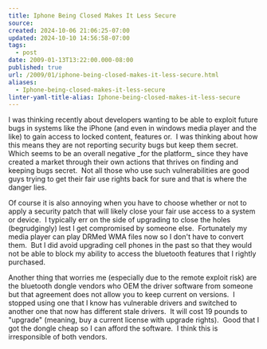 ```yaml
---
title: Iphone Being Closed Makes It Less Secure
source: 
created: 2024-10-06 21:06:25-07:00
updated: 2024-10-10 14:56:58-07:00
tags:
  - post
date: 2009-01-13T13:22:00.000-08:00
published: true
url: /2009/01/iphone-being-closed-makes-it-less-secure.html
aliases:
  - Iphone-being-closed-makes-it-less-secure
linter-yaml-title-alias: Iphone-being-closed-makes-it-less-secure
---
```



I was thinking recently about developers wanting to be able to exploit future bugs in systems like the iPhone (and even in windows media player and the like) to gain access to locked content, features or.  I was thinking about how this means they are not reporting security bugs but keep them secret.  Which seems to be an overall negative \_for the platform\_ since they have created a market through their own actions that thrives on finding and keeping bugs secret.  Not all those who use such vulnerabilities are good guys trying to get their fair use rights back for sure and that is where the danger lies.   
  
  
Of course it is also annoying when you have to choose whether or not to apply a security patch that will likely close your fair use access to a system or device.  I typically err on the side of upgrading to close the holes (begrudgingly) lest I get compromised by someone else.  Fortunately my media player can play DRMed WMA files now so I don't have to convert them.  But I did avoid upgrading cell phones in the past so that they would not be able to block my ability to access the bluetooth features that I rightly purchased.  
  
Another thing that worries me (especially due to the remote exploit risk) are the bluetooth dongle vendors who OEM the driver software from someone but that agreement does not allow you to keep current on versions.  I stopped using one that I know has vulnerable drivers and switched to another one that now has different stale drivers.  It will cost 19 pounds to "upgrade" (meaning, buy a current license with upgrade rights).  Good that I got the dongle cheap so I can afford the software.  I think this is irresponsible of both vendors.